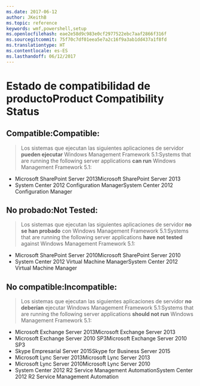 ```yaml
---
ms.date: 2017-06-12
author: JKeithB
ms.topic: reference
keywords: wmf,powershell,setup
ms.openlocfilehash: eae2e58d9c983e0cf2977522ebc7aaf2866f316f
ms.sourcegitcommit: 75f70c7df01eea5e7a2c16f9a3ab1dd437a1f8fd
ms.translationtype: HT
ms.contentlocale: es-ES
ms.lasthandoff: 06/12/2017
---
```

# <a name="product-compatibility-status"></a><span data-ttu-id="48c35-102">Estado de compatibilidad de producto</span><span class="sxs-lookup"><span data-stu-id="48c35-102">Product Compatibility Status</span></span>

## <a name="compatible"></a><span data-ttu-id="48c35-103">Compatible:</span><span class="sxs-lookup"><span data-stu-id="48c35-103">Compatible:</span></span>
> <span data-ttu-id="48c35-104">Los sistemas que ejecutan las siguientes aplicaciones de servidor **pueden ejecutar** Windows Management Framework 5.1:</span><span class="sxs-lookup"><span data-stu-id="48c35-104">Systems that are running the following server applications **can run** Windows Management Framework 5.1:</span></span>

- <span data-ttu-id="48c35-105">Microsoft SharePoint Server 2013</span><span class="sxs-lookup"><span data-stu-id="48c35-105">Microsoft SharePoint Server 2013</span></span>
- <span data-ttu-id="48c35-106">System Center 2012 Configuration Manager</span><span class="sxs-lookup"><span data-stu-id="48c35-106">System Center 2012 Configuration Manager</span></span>

## <a name="not-tested"></a><span data-ttu-id="48c35-107">No probado:</span><span class="sxs-lookup"><span data-stu-id="48c35-107">Not Tested:</span></span>
> <span data-ttu-id="48c35-108">Los sistemas que ejecutan las siguientes aplicaciones de servidor **no se han probado** con Windows Management Framework 5.1:</span><span class="sxs-lookup"><span data-stu-id="48c35-108">Systems that are running the following server applications **have not tested** against Windows Management Framework 5.1:</span></span>

- <span data-ttu-id="48c35-109">Microsoft SharePoint Server 2010</span><span class="sxs-lookup"><span data-stu-id="48c35-109">Microsoft SharePoint Server 2010</span></span>
- <span data-ttu-id="48c35-110">System Center 2012 Virtual Machine Manager</span><span class="sxs-lookup"><span data-stu-id="48c35-110">System Center 2012 Virtual Machine Manager</span></span>

## <a name="incompatible"></a><span data-ttu-id="48c35-111">No compatible:</span><span class="sxs-lookup"><span data-stu-id="48c35-111">Incompatible:</span></span>
> <span data-ttu-id="48c35-112">Los sistemas que ejecutan las siguientes aplicaciones de servidor **no deberían** ejecutar Windows Management Framework 5.1:</span><span class="sxs-lookup"><span data-stu-id="48c35-112">Systems that are running the following server applications **should not run** Windows Management Framework 5.1:</span></span>

- <span data-ttu-id="48c35-113">Microsoft Exchange Server 2013</span><span class="sxs-lookup"><span data-stu-id="48c35-113">Microsoft Exchange Server 2013</span></span>
- <span data-ttu-id="48c35-114">Microsoft Exchange Server 2010 SP3</span><span class="sxs-lookup"><span data-stu-id="48c35-114">Microsoft Exchange Server 2010 SP3</span></span>
- <span data-ttu-id="48c35-115">Skype Empresarial Server 2015</span><span class="sxs-lookup"><span data-stu-id="48c35-115">Skype for Business Server 2015</span></span>
- <span data-ttu-id="48c35-116">Microsoft Lync Server 2013</span><span class="sxs-lookup"><span data-stu-id="48c35-116">Microsoft Lync Server 2013</span></span>
- <span data-ttu-id="48c35-117">Microsoft Lync Server 2010</span><span class="sxs-lookup"><span data-stu-id="48c35-117">Microsoft Lync Server 2010</span></span>
- <span data-ttu-id="48c35-118">System Center 2012 R2 Service Management Automation</span><span class="sxs-lookup"><span data-stu-id="48c35-118">System Center 2012 R2 Service Management Automation</span></span>

